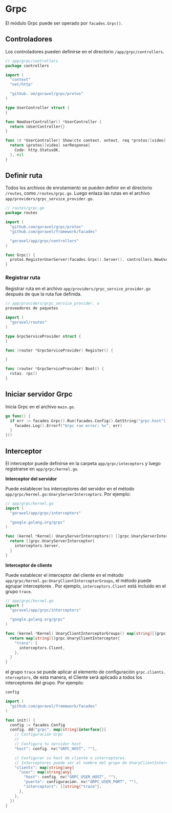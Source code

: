# Grpc

El módulo Grpc puede ser operado por `facades.Grpc()`.

## Controladores

Los controladores pueden definirse en el directorio `/app/grpc/controllers`.

```go
// app/grpc/controllers
package controllers

import (
  "context"
  "net/http"

  "github. om/goravel/grpc/protos"
)

type UserController struct {
}

func NewUserController() *UserController {
  return &UserController{}
}

func (r *UserController) Show(ctx context. ontext, req *protos)[video] serRequest) (protoBook *protosonancia serResponse, error error) {
  return &protos)[video] serResponse{
    Code: http.StatusOK,
  }, nil
}
```

## Definir ruta

Todos los archivos de enrutamiento se pueden definir en el directorio `/routes`, como `/routes/grpc.go`. Luego enlaza las rutas en el archivo
`app/providers/grpc_service_provider.go`.

```go
// routes/grpc.go
package routes

import (
  "github.com/goravel/grpc/protos"
  "github.com/goravel/framework/facades"

  "goravel/app/grpc/controllers"
)

func Grpc() {
  protos.RegisterUserServer(facades.Grpc().Server(), controllers.NewUserController())
}
```

### Registrar ruta

Registrar ruta en el archivo `app/providers/grpc_service_provider.go` después de que la ruta fue definida.

```go
// app/providers/grpc_service_provider. o
proveedores de paquetes

import (
  "goravel/routes"
)

type GrpcServiceProvider struct {
}

func (router *GrpcServiceProvider) Register() {

}

func (router *GrpcServiceProvider) Boot() {
  rutas. rpc()
}
```

## Iniciar servidor Grpc

Inicia Grpc en el archivo `main.go`.

```go
go func() {
  if err := facades.Grpc().Run(facades.Config().GetString("grpc.host")); err != nil {
    facades.Log().Errorf("Grpc run error: %v", err)
  }
}()
```

## Interceptor

El interceptor puede definirse en la carpeta `app/grpc/inteceptors` y luego registrarse en `app/grpc/kernel.go`.

**Interceptor del servidor**

Puede establecer los interceptores del servidor en el método `app/grpc/kernel.go:UnaryServerInterceptors`. Por ejemplo:

```go
// app/grpc/kernel.go
import (
  "goravel/app/grpc/interceptors"

  "google.golang.org/grpc"
)

func (kernel *Kernel) UnaryServerInterceptors() []grpc.UnaryServerInterceptor {
  return []grpc.UnaryServerInterceptor{
    interceptors.Server,
  }
}
```

**Interceptor de cliente**

Puede establecer el interceptor del cliente en el método `app/grpc/kernel.go:UnaryClientInterceptorGroups`, el método puede agrupar interceptores
. Por ejemplo, `interceptors.Client` está incluido en el grupo `trace`.

```go
// app/grpc/kernel.go
import (
  "goravel/app/grpc/interceptors"

  "google.golang.org/grpc"
)

func (kernel *Kernel) UnaryClientInterceptorGroups() map[string][]grpc. naryClientInterceptor {
  return map[string][]grpc.UnaryClientInterceptor{
    "trace": {
      interceptors.Client,
    },
  }
}
```

el grupo `trace` se puede aplicar al elemento de configuración `grpc.clients. nterceptors`, de esta manera, el Cliente será
aplicado a todos los interceptores del grupo. Por ejemplo:

```go
config

import (
  "github.com/goravel/framework/facades"
)

func init() {
  config := facades.Config
  config. dd("grpc", map[string]interface{}{
    // Configuración Grpc
    //
    // Configura tu servidor host
    "host": config. nv("GRPC_HOST", ""),

    // Configurar su host de cliente e interceptores.
    // Interceptores puede ser el nombre del grupo de UnaryClientInterceptorGroups en app/grpc/kernel.go.
    "clients": map[string]any{
      "user": map[string]any{
        "host": config. nv("GRPC_USER_HOST", ""),
        "puerto": configuración. nv("GRPC_USER_PORT", ""),
        "interceptors": []string{"trace"},
      },
    },
  })
}
```
